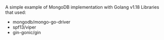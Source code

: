 A simple example of MongoDB implementation with Golang v1.18
Libraries that used:
  - mongodb/mongo-go-driver
  - spf13/viper
  - gin-gonic/gin
